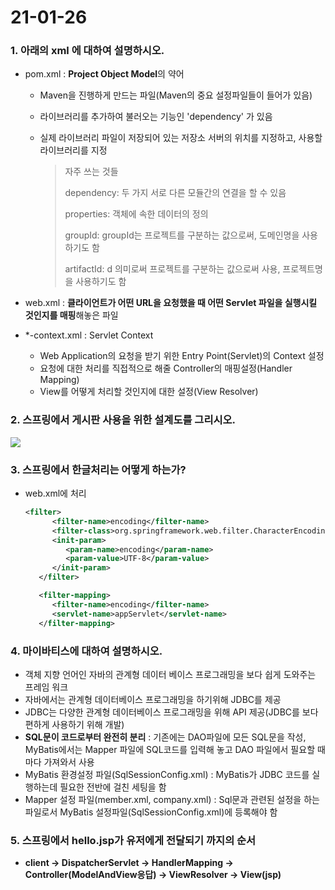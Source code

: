 # 21-01-26

### 1. 아래의 xml 에 대하여 설명하시오.
- pom.xml : **Project Object Model**의 약어

  - Maven을 진행하게 만드는 파일(Maven의 중요 설정파일들이 들어가 있음)

  - 라이브러리를 추가하여 불러오는 기능인 'dependency' 가 있음

  - 실제 라이브러리 파일이 저장되어 있는 저장소 서버의 위치를 지정하고, 사용할 라이브러리를 지정

    > 자주 쓰는 것들
    >
    > dependency:  두 가지 서로 다른 모듈간의 연결을 할 수 있음
    >
    > properties: 객체에 속한 데이터의 정의
    >
    > groupId:  groupId는 프로젝트를 구분하는 값으로써, 도메인명을 사용하기도 함
    >
    > artifactId: d 의미로써 프로젝트를 구분하는 값으로써 사용, 프로젝트명을 사용하기도 함

- web.xml : **클라이언트가 어떤 URL을 요청했을 때 어떤 Servlet 파일을 실행시킬 것인지를 매핑**해놓은 파일

- *-context.xml : Servlet Context
  - Web Application의 요청을 받기 위한 Entry Point(Servlet)의 Context 설정
  - 요청에 대한 처리를 직접적으로 해줄 Controller의 매핑설정(Handler Mapping)
  - View를 어떻게 처리할 것인지에 대한 설정(View Resolver) 

### 2. 스프링에서 게시판 사용을 위한 설계도를 그리시오.

![](https://postfiles.pstatic.net/MjAyMTAxMjdfMjAw/MDAxNjExNjc5NTQ1MDk4.cv-Y_8a4deNMvaRSPiy-TnrH-7T-uLLcGkQ281yVxQAg.ZUajBGl_b_rvLMtqFy2iUSeRa2_RLWjT_LImN1Nhe1Yg.PNG.o_oax/spring_MVC%EC%A0%84%EC%B2%B4%EC%BB%B4%ED%8F%AC%EB%84%8C%ED%8A%B8%EC%84%A4%EA%B3%84.png?type=w966)



### 3. 스프링에서 한글처리는 어떻게 하는가?

- web.xml에 처리

  ```xml
  <filter>
        <filter-name>encoding</filter-name>
        <filter-class>org.springframework.web.filter.CharacterEncodingFilter</filter-class>
        <init-param>
           <param-name>encoding</param-name>
           <param-value>UTF-8</param-value>
        </init-param>
     </filter>
  
     <filter-mapping>
        <filter-name>encoding</filter-name>
        <servlet-name>appServlet</servlet-name>
     </filter-mapping>
  ```

  

### 4. 마이바티스에 대하여 설명하시오.

- 객체 지향 언어인 자바의 관계형 데이터 베이스 프로그래밍을 보다 쉽게 도와주는 프레임 워크
- 자바에서는 관계형 데이터베이스 프로그래밍을 하기위해 JDBC를 제공
- JDBC는 다양한 관계형 데이터베이스 프로그래밍을 위해 API 제공(JDBC를 보다 편하게 사용하기 위해 개발)
- **SQL문이 코드로부터 완전히 분리** : 기존에는 DAO파일에 모든 SQL문을 작성, MyBatis에서는 Mapper 파일에 SQL코드를 입력해 놓고 DAO 파일에서 필요할 때마다 가져와서 사용
-  MyBatis 환경설정 파일(SqlSessionConfig.xml) : MyBatis가 JDBC 코드를 실행하는데 필요한 전반에 걸친 세팅을 함
- Mapper 설정 파일(member.xml, company.xml) : Sql문과 관련된 설정을 하는 파일로서 MyBatis 설정파일(SqlSessionConfig.xml)에 등록해야 함

### 5.  스프링에서 hello.jsp가 유저에게 전달되기 까지의 순서

- **client -> DispatcherServlet -> HandlerMapping -> Controller(ModelAndView응답) -> ViewResolver -> View(jsp)**

